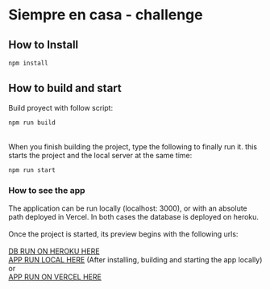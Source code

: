# Siempre en casa - challenge

## How to Install

```bash
npm install
```

## How to build and start
Build proyect with follow script: 

```bash
npm run build
```
\
When you finish building the project, type the following to finally run it. this starts the project and the local server at the same time:

```bash
npm run start
```

### How to see the app
The application can be run locally (localhost: 3000), or with an absolute path deployed in Vercel. In both cases the database is deployed on heroku. \
\
Once the project is started, its preview begins with the following urls:
\
\
[DB RUN ON HEROKU HERE](http://morning-cliffs-98727.herokuapp.com/products) \
[APP RUN LOCAL HERE](http://localhost:3000/) (After installing, building and starting the app locally) \
or \
[APP RUN ON VERCEL HERE](https://siempre-en-casa-challenge.vercel.app/)